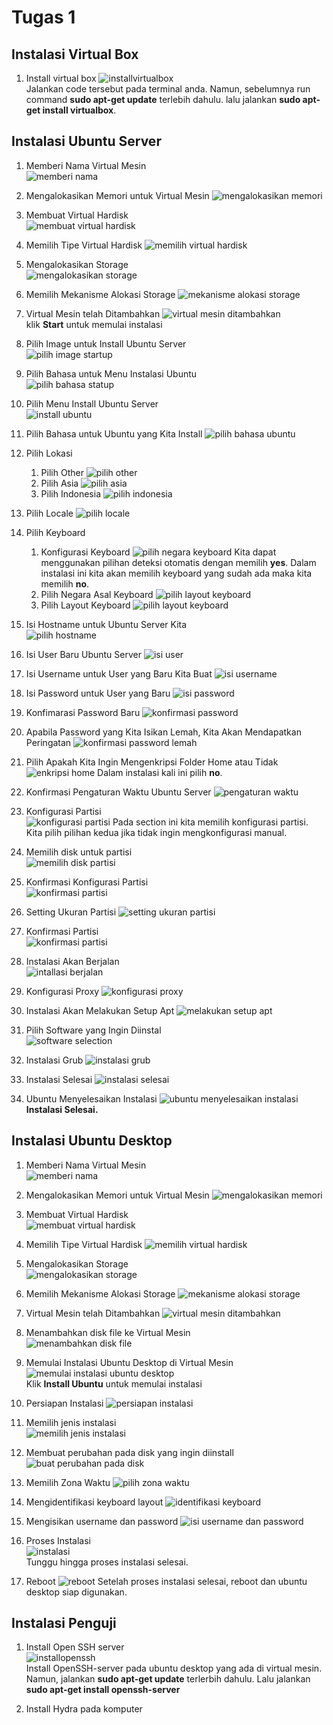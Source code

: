 # Tugas 1
## Instalasi Virtual Box
1. Install virtual box
![installvirtualbox](intsall-virtual-box.png)  
Jalankan code tersebut pada terminal anda. Namun, sebelumnya run command **sudo apt-get update** terlebih dahulu. lalu jalankan **sudo apt-get install virtualbox**.

## Instalasi Ubuntu Server
1. Memberi Nama Virtual Mesin  
![memberi nama](1.ubuntu-server-memberi-nama.png)

2. Mengalokasikan Memori untuk Virtual Mesin
![mengalokasikan memori](2.ubuntu-server-mengalokasikan-memori.png)

3. Membuat Virtual Hardisk  
![membuat virtual hardisk](3.ubuntu-server-virutal-hdd.png)

4. Memilih Tipe Virtual Hardisk
![memilih virtual hardisk](4.ubuntu-server-virtual-hdd-type.png)

5. Mengalokasikan Storage  
![mengalokasikan storage](5.ubuntu-server-alokasi-storage.png)

6. Memilih Mekanisme Alokasi Storage
![mekanisme alokasi storage](6.ubuntu-server-storage-on-physical-hdd.png)

7. Virtual Mesin telah Ditambahkan
![virtual mesin ditambahkan](40.virtual-mesin-created.png)  
klik **Start** untuk memulai instalasi

8. Pilih Image untuk Install Ubuntu Server  
![pilih image startup](7.ubuntu-server-select-startuphdd.png)

9. Pilih Bahasa untuk Menu Instalasi Ubuntu   
![pilih bahasa statup](8.ubuntu-server-pilih-bahasa-setup.png)

10. Pilih Menu Install Ubuntu Server  
![install ubuntu](9.ubuntu-server-pilih-install.png)

11. Pilih Bahasa untuk Ubuntu yang Kita Install
![pilih bahasa ubuntu](10.ubuntu-server-pilih-bahasa.png)

12. Pilih Lokasi
    1. Pilih Other
    ![pilih other](11.ubuntu-server-select-location-other.png)
    2. Pilih Asia
    ![pilih asia](12.ubuntu-server-select-location-asia.png)
    3. Pilih Indonesia
    ![pilih indonesia](13.ubuntu-server-select-location-indonesia.png)
    
13. Pilih Locale
![pilih locale](14.ubuntu-server-select-locale.png)

14. Pilih Keyboard
    1. Konfigurasi Keyboard
    ![pilih negara keyboard](15.ubuntu-server-configure-keyboard.png)
    Kita dapat menggunakan pilihan deteksi otomatis dengan memilih **yes**. Dalam instalasi ini kita akan memilih keyboard yang sudah ada maka kita memilih **no**.
    2. Pilih Negara Asal Keyboard
    ![pilih layout keyboard](16.ubuntu-server-configure-keyboard-us.png)
    3. Pilih Layout Keyboard
    ![pilih layout keyboard](17.ubuntu-server-configure-keyboard-layout.png)

15. Isi Hostname untuk Ubuntu Server Kita  
![pilih hostname](18.ubuntu-server-select-hostname.png)

16. Isi User Baru Ubuntu Server
![isi user](19.ubuntu-server-select-user.png)

17. Isi Username untuk User yang Baru Kita Buat
![isi username](20.ubuntu-server-select-username.png)

18. Isi Password untuk User yang Baru
![isi password](21.ubuntu-server-select-password.png)

19. Konfimarasi Password Baru
![konfirmasi password]()

20. Apabila Password yang Kita Isikan Lemah, Kita Akan Mendapatkan Peringatan
![konfirmasi password lemah](23.ubuntu-server-konfirmasi-weak-pass.png)

21. Pilih Apakah Kita Ingin Mengenkripsi Folder Home atau Tidak
![enkripsi home](24.ubuntu-server-encrypt-home.png)
Dalam instalasi kali ini pilih **no**.

22. Konfirmasi Pengaturan Waktu Ubuntu Server
![pengaturan waktu](25.ubuntu-server-configure-clock.png)

23. Konfigurasi Partisi  
![konfigurasi partisi](26.ubuntu-server-partitioning-disk.png)
Pada section ini kita memilih konfigurasi partisi. Kita pilih pilihan kedua jika tidak ingin mengkonfigurasi manual.

24. Memilih disk untuk partisi  
![memilih disk partisi](27.ubuntu-server-pilih-pratisi.png)

25. Konfirmasi Konfigurasi Partisi  
![konfirmasi partisi](28.ubuntu-server-konfiramsi-partisi.png)

26. Setting Ukuran Partisi
![setting ukuran partisi](29.ubuntu-server-partition-size.png)

27. Konfirmasi Partisi  
![konfirmasi partisi](30.ubuntu-server-konfirmasi-partition.png)

28. Instalasi Akan Berjalan  
![intallasi berjalan](31.ubuntu-server-installing.png)

29. Konfigurasi Proxy
![konfigurasi proxy](32.ubuntu-server-setup-proxy.png)

30. Instalasi Akan Melakukan Setup Apt
![melakukan setup apt](33.ubuntu-server-configure-apt.png)

31. Pilih Software yang Ingin Diinstal  
![software selection](software-selection.png)

32. Instalasi Grub
![instalasi grub](35.ubuntu-server-install-grub.png)

33. Instalasi Selesai
![instalasi selesai](36.ubuntu-server-installation-complete.png)

34. Ubuntu Menyelesaikan Instalasi
![ubuntu menyelesaikan instalasi](37.ubuntu-server-finishing-installation.png)
**Instalasi Selesai.**

## Instalasi Ubuntu Desktop
1. Memberi Nama Virtual Mesin  
![memberi nama](langkah-2.png)  

2. Mengalokasikan Memori untuk Virtual Mesin
![mengalokasikan memori](langkah-3.png)

3. Membuat Virtual Hardisk  
![membuat virtual hardisk](langkah-4.png)

4. Memilih Tipe Virtual Hardisk
![memilih virtual hardisk](langkah-5.png)

5. Mengalokasikan Storage  
![mengalokasikan storage](langkah-6.png)  

6. Memilih Mekanisme Alokasi Storage
![mekanisme alokasi storage](langkah-7.png)

7. Virtual Mesin telah Ditambahkan
![virtual mesin ditambahkan](langkah-1.png)

8. Menambahkan disk file ke Virtual Mesin  
![menambahkan disk file](langkah-9.png)  

9. Memulai Instalasi Ubuntu Desktop di Virtual Mesin
![memulai instalasi ubuntu desktop](langkah-11.png)  
Klik **Install Ubuntu** untuk memulai instalasi

10. Persiapan Instalasi
![persiapan instalasi](langkah-12.png)  

11. Memilih jenis instalasi  
![memilih jenis instalasi](langkah-13.png)  

12. Membuat perubahan pada disk yang ingin diinstall  
![buat perubahan pada disk](langkah-14.png)  

13. Memilih Zona Waktu
![pilih zona waktu](langkah-15.png)  

14. Mengidentifikasi keyboard layout
![identifikasi keyboard](langkah-16.png)

15. Mengisikan username dan password
![isi username dan password](langkah-17.png)

16. Proses Instalasi  
![instalasi](langkah-18.png)  
Tunggu hingga proses instalasi selesai.

17. Reboot
![reboot](langkah-19.png)
Setelah proses instalasi selesai, reboot dan ubuntu desktop siap digunakan.

## Instalasi Penguji
1. Install Open SSH server  
![installopenssh](intsalasi-openssh-server.png)  
Install OpenSSH-server pada ubuntu desktop yang ada di virtual mesin. Namun, jalankan **sudo apt-get update** terlerbih dahulu. Lalu jalankan **sudo apt-get install openssh-server**
 
2. Install Hydra pada komputer 
